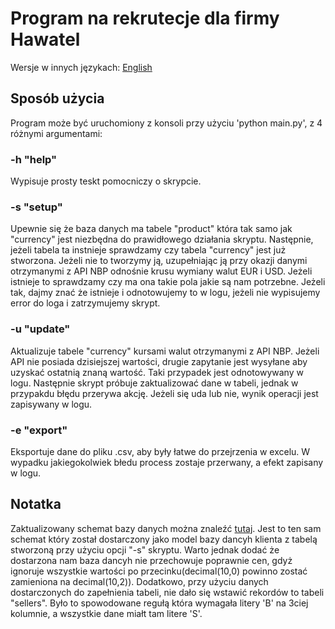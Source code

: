 # Program na rekrutecje dla firmy Hawatel
Wersje w innych językach:
<a href = https://github.com/MrResor/Hawatel_rekrutacja/blob/main/README.md>English </a>

## Sposób użycia
Program może być uruchomiony z konsoli przy użyciu 'python main.py', z 4 różnymi argumentami:</br>

### -h "help"
Wypisuje prosty teskt pomocniczy o skrypcie.

### -s "setup"
Upewnie się że baza danych ma tabele "product" która tak samo jak "currency" jest niezbędna do prawidłowego działania skryptu. Następnie, jeżeli tabela ta instnieje sprawdzamy czy tabela "currency" jest już stworzona. Jeżeli nie to tworzymy ją, uzupełniając ją przy okazji danymi otrzymanymi z API NBP odnośnie krusu wymiany walut EUR i USD. Jeżeli istnieje to sprawdzamy czy ma ona takie pola jakie są nam potrzebne. Jeżeli tak, dajmy znać że istnieje i odnotowujemy to w logu, jeżeli nie wypisujemy error do loga i zatrzymujemy skrypt.

### -u "update"
Aktualizuje tabele "currency" kursami walut otrzymanymi z API NBP. Jeżeli API nie posiada dzisiejszej wartości, drugie zapytanie jest wysyłane aby uzyskać ostatnią znaną wartość. Taki przypadek jest odnotowywany w logu. Następnie skrypt próbuje zaktualizować dane w tabeli, jednak w przypakdu błędu przerywa akcję. Jeżeli się uda lub nie, wynik operacji jest zapisywany w logu.

### -e "export"
Eksportuje dane do pliku .csv, aby były łatwe do przejrzenia w excelu. W wypadku jakiegokolwiek błedu process zostaje przerwany, a efekt zapisany w logu.

## Notatka
Zaktualizowany schemat bazy danych można znaleźć <a href = "https://github.com/MrResor/Hawatel_rekrutacja/blob/main/dbschema.txt">tutaj</a>. Jest to ten sam schemat który został dostarczony jako model bazy dancyh klienta z tabelą stworzoną przy użyciu opcji "-s" skryptu. Warto jednak dodać że dostarzona nam baza dancyh nie przechowuje poprawnie cen, gdyż ignoruje wszystkie wartości po przecinku(decimal(10,0) powinno zostać zamieniona na decimal(10,2)). Dodatkowo, przy użyciu danych dostarczonych do zapełnienia tabeli, nie dało się wstawić rekordów to tabeli "sellers". Było to spowodowane regułą która wymagała litery 'B' na 3ciej kolumnie, a wszystkie dane miałt tam litere 'S'.